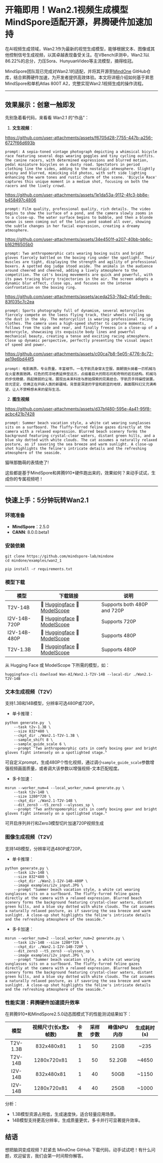 # 开箱即用！Wan2.1视频生成模型MindSpore适配开源，昇腾硬件加速加持

在AI视频生成领域，Wan2.1作为最新的视觉生成模型，能够根据文本、图像或其他控制信号生成视频，以其卓越表现备受关注。在VBench评测中，Wan2.1以86.22%的总分，力压Sora、HunyuanVideo等主流模型，摘得桂冠。

MindSpore团队现已完成对Wan2.1的适配，并将其开源至[MindOne]((https://github.com/mindspore-lab/mindone)) GitHub仓库，结合昇腾硬件加速，为开发者提供高效体验。本文将详细介绍如何基于昇思MindSpore和单机Atlas 800T A2，完整实现Wan2.1视频生成的操作流程。

---

## 效果展示：创意一触即发

先别急着看代码，来看看 Wan2.1 的“作品”：

1. **文生视频**：  

https://github.com/user-attachments/assets/f6705d28-7755-447b-a256-6727f66d693b

```text
prompt: A sepia-toned vintage photograph depicting a whimsical bicycle race featuring several dogs wearing goggles and tiny cycling outfits. The canine racers, with determined expressions and blurred motion, pedal miniature bicycles on a dusty road. Spectators in period clothing line the sides, adding to the nostalgic atmosphere. Slightly grainy and blurred, mimicking old photos, with soft side lighting enhancing the warm tones and rustic charm of the scene. 'Bicycle Race' captures this unique moment in a medium shot, focusing on both the racers and the lively crowd.
```

https://github.com/user-attachments/assets/1e1da53a-9112-4fc3-bb8e-b458497c4806

```text
prompt: Film quality, professional quality, rich details. The video begins to show the surface of a pond, and the camera slowly zooms in to a close-up. The water surface begins to bubble, and then a blonde woman is seen coming out of the lotus pond soaked all over, showing the subtle changes in her facial expression, creating a dreamy atmosphere.
```

https://github.com/user-attachments/assets/34e4501f-a207-40bb-bb6c-b162ff6505b0

```text
prompt: Two anthropomorphic cats wearing boxing suits and bright gloves fiercely battled on the boxing ring under the spotlight. Their muscles are tight, displaying the strength and agility of professional boxers. A spotted dog judge stood aside. The animals in the audience around cheered and cheered, adding a lively atmosphere to the competition. The cat's boxing movements are quick and powerful, with its paws tracing blurry trajectories in the air. The screen adopts a dynamic blur effect, close ups, and focuses on the intense confrontation on the boxing ring.
```

https://github.com/user-attachments/assets/aceda253-78a2-4fa5-9edc-83f035c7c2ea

```text
prompt: Sports photography full of dynamism, several motorcycles fiercely compete on the loess flying track, their wheels rolling up the dust in the sky. The motorcyclist is wearing professional racing clothes. The camera uses a high-speed shutter to capture moments, follows from the side and rear, and finally freezes in a close-up of a motorcycle, showcasing its exquisite body lines and powerful mechanical beauty, creating a tense and exciting racing atmosphere. Close up dynamic perspective, perfectly presenting the visual impact of speed and power.
```

https://github.com/user-attachments/assets/c00ca7b8-5e05-4776-8c72-ae19e6bd44f5

```text
prompt: 电影画质，专业质量，丰富细节。一名宇航员身穿太空服，面朝镜头骑着一匹机械马在火星表面驰骋。红色的荒凉地表延伸至远方，点缀着巨大的陨石坑和奇特的岩石结构。机械马的步伐稳健，扬起微弱的尘埃，展现出未来科技与原始探索的完美结合。宇航员手持操控装置，目光坚定，仿佛正在开辟人类的新疆域。背景是深邃的宇宙和蔚蓝的地球，画面既科幻又充满希望，让人不禁畅想未来的星际生活。
```

2. **图生视频**

https://github.com/user-attachments/assets/d37bf480-595e-4a41-95f8-acbc421b7428

```text
prompt: Summer beach vacation style, a white cat wearing sunglasses sits on a surfboard. The fluffy-furred feline gazes directly at the camera with a relaxed expression. Blurred beach scenery forms the background featuring crystal-clear waters, distant green hills, and a blue sky dotted with white clouds. The cat assumes a naturally relaxed posture, as if savoring the sea breeze and warm sunlight. A close-up shot highlights the feline's intricate details and the refreshing atmosphere of the seaside.
```
   
猫咪那酷萌的表情绝了! 

这些都是基于MindSpore和昇腾910*硬件跑出来的，效果如何？来动手试试，生成你的专属视频吧！


---

## 快速上手：5分钟玩转Wan2.1

### 环境准备

- **MindSpore**：2.5.0
- **CANN**:  8.0.0.beta1 

### 安装依赖

```
git clone https://github.com/mindspore-lab/mindone
cd mindone/examples/wan2_1

pip install -r requirements.txt
```

### 模型下载

| 模型 |                       下载链接    |   说明   |
| --------------|-------------------------------------------------------------------------------|-------------------------------|
| T2V-14B       |      🤗 [Huggingface](https://huggingface.co/Wan-AI/Wan2.1-T2V-14B)      🤖 [ModelScope](https://www.modelscope.cn/models/Wan-AI/Wan2.1-T2V-14B)          | Supports both 480P and 720P
| I2V-14B-720P  |      🤗 [Huggingface](https://huggingface.co/Wan-AI/Wan2.1-I2V-14B-720P)    🤖 [ModelScope](https://www.modelscope.cn/models/Wan-AI/Wan2.1-I2V-14B-720P)     | Supports 720P
| I2V-14B-480P  |      🤗 [Huggingface](https://huggingface.co/Wan-AI/Wan2.1-I2V-14B-480P)    🤖 [ModelScope](https://www.modelscope.cn/models/Wan-AI/Wan2.1-I2V-14B-480P)      | Supports 480P
| T2V-1.3B      |      🤗 [Huggingface](https://huggingface.co/Wan-AI/Wan2.1-T2V-1.3B)     🤖 [ModelScope](https://www.modelscope.cn/models/Wan-AI/Wan2.1-T2V-1.3B)         | Supports 480P

从 Hugging Face 或 ModelScope 下所需的模型，如：

```
huggingface-cli download Wan-AI/Wan2.1-T2V-14B --local-dir ./Wan2.1-T2V-14B
```

### 文本生成视频（T2V）

支持1.3B和14B模型，分辨率可选480P或720P。

- 单卡推理：

```
python generate.py  \
    --task t2v-1.3B \
    --size 832*480 \
    --ckpt_dir ./Wan2.1-T2V-1.3B \
    --sample_shift 8 \
    --sample_guide_scale 6 \
    --prompt "Two anthropomorphic cats in comfy boxing gear and bright gloves fight intensely on a spotlighted stage."
```

可自定义prompt，生成480P个性化视频，通过调小`sample_guide_scale`参数增强视频画面质量，或者调大该参数以增强视频-文本匹配程度。

- 多卡加速：

```
msrun --worker_num=4 --local_worker_num=4 generate.py \
    --task t2v-14B \
    --size 1280*720 \
    --ckpt_dir ./Wan2.1-T2V-14B \
    --dit_zero3 --t5_zero3 --ulysses_sp \
    --prompt "Two anthropomorphic cats in comfy boxing gear and bright gloves fight intensely on a spotlighted stage."
```

可开启序列并行和Zero3模型切片加速720P视频生成

### 图像生成视频（T2V）

支持14B模型，分辨率可选480P或720P。

- 单卡推理：

```
python generate.py \
    --task i2v-14B \
    --size 832*480 \
    --ckpt_dir ./Wan2.1-I2V-14B-480P \
    --image examples/i2v_input.JPG \
    --prompt "Summer beach vacation style, a white cat wearing sunglasses sits on a surfboard. The fluffy-furred feline gazes directly at the camera with a relaxed expression. Blurred beach scenery forms the background featuring crystal-clear waters, distant green hills, and a blue sky dotted with white clouds. The cat assumes a naturally relaxed posture, as if savoring the sea breeze and warm sunlight. A close-up shot highlights the feline's intricate details and the refreshing atmosphere of the seaside."
```

- 多卡加速：

```
msrun --worker_num=2 --local_worker_num=2 generate.py \
    --task i2v-14B --size 1280*720 \
    --ckpt_dir ./Wan2.1-I2V-14B-720P \
    --dit_zero3 --t5_zero3 --ulysses_sp \
    --image examples/i2v_input.JPG \
    --prompt "Summer beach vacation style, a white cat wearing sunglasses sits on a surfboard. The fluffy-furred feline gazes directly at the camera with a relaxed expression. Blurred beach scenery forms the background featuring crystal-clear waters, distant green hills, and a blue sky dotted with white clouds. The cat assumes a naturally relaxed posture, as if savoring the sea breeze and warm sunlight. A close-up shot highlights the feline's intricate details and the refreshing atmosphere of the seaside."
```


### 性能实测：昇腾硬件加速提升效率

在昇腾910*和MindSpore2.5.0动态图模式下的性能测试结果如下：

|   模型  | 视频尺寸(长x宽x帧数) |     卡数 |  采样步数 | 峰值NPU内存|   生成耗时(s)  |
|:------------:|:------------:|:------------:|:------------:|:------------:|:------------:|
| T2V-1.3B   |      832x480x81 |  1   | 50    |  21GB    |  ~235   |
| T2V-14B   |        1280x720x81 |  1   |  50   |  52.2GB  | ~4650    |
| I2V-14B   |        832x480x81 |  1   |  40  |    50GB  | ~1150   |
| I2V-14B   |        1280x720x81 |  4   | 40  |     25GB    | ~1000        |

分析：

- 1.3B模型资源占用低，生成速度快，适合轻量应用场景。
- 14B模型支持更高分辨率，生成质量更优，多卡并行可显著提升效率。


## 结语

想把脑洞变成视频？赶紧去 MindOne GitHub 下载代码，动手试试吧！有什么问题，欢迎留言，我们会第一时间帮你解答。





